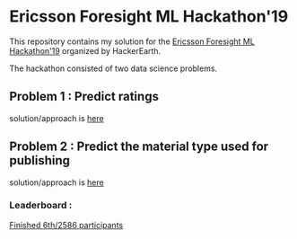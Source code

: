 # Ericsson Foresight ML Hackathon'19

This repository contains my solution for the [Ericsson Foresight ML Hackathon'19](https://www.hackerearth.com/challenges/hiring/ericsson-ml-challenge-2019/) organized by HackerEarth.

The hackathon consisted of two data science problems.

## Problem 1 : Predict ratings 
   
   solution/approach is [here]()
   
## Problem 2 : Predict the material type used for publishing 
  
  solution/approach is [here]()
  

### Leaderboard :

  [Finished 6th/2586 participants](https://www.hackerearth.com/challenges/hiring/ericsson-ml-challenge-2019/leaderboard)
